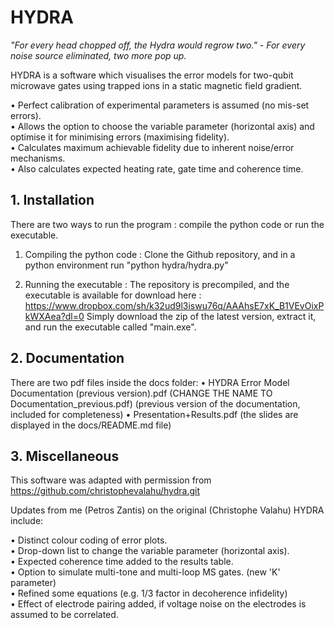 # HYDRA

*"For every head chopped off, the Hydra would regrow two." - For every noise source eliminated, two more pop up.*

HYDRA is a software which visualises the error models for two-qubit microwave gates using trapped ions in a static magnetic field gradient.

• Perfect calibration of experimental parameters is assumed (no mis-set errors).  
• Allows the option to choose the variable parameter (horizontal axis) and optimise it for minimising errors (maximising fidelity).  
• Calculates maximum achievable fidelity due to inherent noise/error mechanisms.  
• Also calculates expected heating rate, gate time and coherence time.  


## 1. Installation 

There are two ways to run the program : compile the python code or run the executable.

   1) Compiling the python code : Clone the Github repository, and in a python environment run "python hydra/hydra.py"

   2) Running the executable : The repository is precompiled, and the executable is available for download here : https://www.dropbox.com/sh/k32ud9l3iswu76q/AAAhsE7xK_B1VEvOixPkWXAea?dl=0
Simply download the zip of the latest version, extract it, and run the executable called "main.exe".


## 2. Documentation 

There are two pdf files inside the docs folder: 
• HYDRA Error Model Documentation (previous version).pdf  (CHANGE THE NAME TO Documentation_previous.pdf) (previous version of the documentation, included for completeness)
• Presentation+Results.pdf (the slides are displayed in the docs/README.md file)


## 3. Miscellaneous

This software was adapted with permission from https://github.com/christophevalahu/hydra.git

Updates from me (Petros Zantis) on the original (Christophe Valahu) HYDRA include:

• Distinct colour coding of error plots.  
• Drop-down list to change the variable parameter (horizontal axis).  
• Expected coherence time added to the results table.  
• Option to simulate multi-tone and multi-loop MS gates. (new 'K' parameter)  
• Refined some equations (e.g. 1/3 factor in decoherence infidelity)  
• Effect of electrode pairing added, if voltage noise on the electrodes is assumed to be correlated.  
